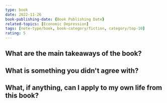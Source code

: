 ```yaml
---
type: book
date: 2022-11-26
book-publishing-date: {Book Publishing Date}
related-topics: [Economic Depression]
tags: [note-type/book, book-category/fiction, category/top-10]
rating: 5
---
```


## What are the main takeaways of the book?



## What  is something you didn't agree with?


## What, if anything, can I apply to my own life from this book?




